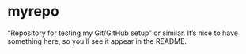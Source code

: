 # myrepo
“Repository for testing my Git/GitHub setup” or similar. It’s nice to have something here, so you’ll see it appear in the README.
